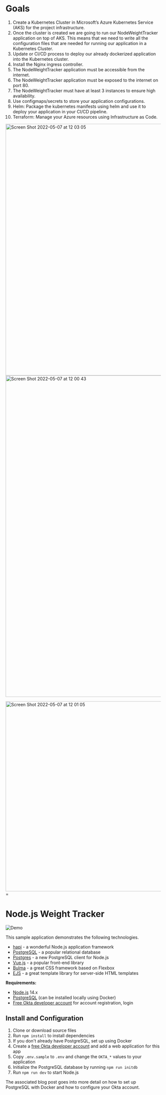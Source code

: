 # Goals

1. Create a Kubernetes Cluster in Microsoft’s Azure Kubernetes Service (AKS) for the project infrastructure.
2. Once the cluster is created we are going to run our NodeWeightTracker application on top of AKS. This means that we need to write all the configuration files that are needed for running our application in a Kubernetes Cluster.
3. Update or CI/CD process to deploy our already dockerized application into the Kubernetes cluster.
4. Install the Nginx ingress controller.
5. The NodeWeightTracker application must be accessible from the internet.
6. The NodeWeightTracker application must be exposed to the internet on port 80.
7. The NodeWeightTracker must have at least 3 instances to ensure high availability.
8. Use configmaps/secrets to store your application configurations.
9. Helm: Package the kubernetes manifests using helm and use it to deploy your application in your CI/CD pipeline.
10. Terraform: Manage your Azure resources using Infrastructure as Code.


<img width="814" alt="Screen Shot 2022-05-07 at 12 03 05" src="https://user-images.githubusercontent.com/93793111/167247370-c3467a9a-f8ca-44c4-b4ba-27d68a16f874.png">

<img width="1040" alt="Screen Shot 2022-05-07 at 12 00 43" src="https://user-images.githubusercontent.com/93793111/167247376-011bac4f-3cbb-4af5-823b-1b8a55d19769.png">

<img width="615" alt="Screen Shot 2022-05-07 at 12 01 05" src="https://user-images.githubusercontent.com/93793111/167247378-e0530b92-1594-42e1-9254-6961e99b2944.png">=

# Node.js Weight Tracker


![Demo](docs/build-weight-tracker-app-demo.gif)

This sample application demonstrates the following technologies.

* [hapi](https://hapi.dev) - a wonderful Node.js application framework
* [PostgreSQL](https://www.postgresql.org/) - a popular relational database
* [Postgres](https://github.com/porsager/postgres) - a new PostgreSQL client for Node.js
* [Vue.js](https://vuejs.org/) - a popular front-end library
* [Bulma](https://bulma.io/) - a great CSS framework based on Flexbox
* [EJS](https://ejs.co/) - a great template library for server-side HTML templates

**Requirements:**

* [Node.js](https://nodejs.org/) 14.x
* [PostgreSQL](https://www.postgresql.org/) (can be installed locally using Docker)
* [Free Okta developer account](https://developer.okta.com/) for account registration, login

## Install and Configuration

1. Clone or download source files
1. Run `npm install` to install dependencies
1. If you don't already have PostgreSQL, set up using Docker
1. Create a [free Okta developer account](https://developer.okta.com/) and add a web application for this app
1. Copy `.env.sample` to `.env` and change the `OKTA_*` values to your application
1. Initialize the PostgreSQL database by running `npm run initdb`
1. Run `npm run dev` to start Node.js

The associated blog post goes into more detail on how to set up PostgreSQL with Docker and how to configure your Okta account.
